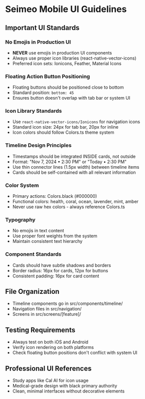 # Seimeo Mobile UI Guidelines

## Important UI Standards

### No Emojis in Production UI
- **NEVER** use emojis in production UI components
- Always use proper icon libraries (react-native-vector-icons)
- Preferred icon sets: Ionicons, Feather, Material Icons

### Floating Action Button Positioning
- Floating buttons should be positioned close to bottom
- Standard position: `bottom: 45`
- Ensures button doesn't overlap with tab bar or system UI

### Icon Library Standards
- Use `react-native-vector-icons/Ionicons` for navigation icons
- Standard icon size: 24px for tab bar, 20px for inline
- Icon colors should follow Colors.ts theme system

### Timeline Design Principles
- Timestamps should be integrated INSIDE cards, not outside
- Format: "Nov 7, 2024 • 2:30 PM" or "Today • 2:30 PM"
- Use thin connector lines (1.5px width) between timeline items
- Cards should be self-contained with all relevant information

### Color System
- Primary actions: Colors.black (#000000)
- Functional colors: health, coral, ocean, lavender, mint, amber
- Never use raw hex colors - always reference Colors.ts

### Typography
- No emojis in text content
- Use proper font weights from the system
- Maintain consistent text hierarchy

### Component Standards
- Cards should have subtle shadows and borders
- Border radius: 16px for cards, 12px for buttons
- Consistent padding: 16px for card content

## File Organization
- Timeline components go in src/components/timeline/
- Navigation files in src/navigation/
- Screens in src/screens/[feature]/

## Testing Requirements
- Always test on both iOS and Android
- Verify icon rendering on both platforms
- Check floating button positions don't conflict with system UI

## Professional UI References
- Study apps like Cal AI for icon usage
- Medical-grade design with black primary authority
- Clean, minimal interfaces without decorative elements